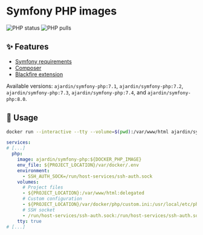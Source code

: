 Symfony PHP images
==================
![PHP status](https://img.shields.io/github/workflow/status/ajardin/docker-images/PHP%20images?style=for-the-badge)
![PHP pulls](https://img.shields.io/docker/pulls/ajardin/symfony-php?style=for-the-badge)

✨ Features
-----------
* [Symfony requirements][1]
* [Composer][2]
* [Blackfire extension][3]

Available versions: `ajardin/symfony-php:7.1`, `ajardin/symfony-php:7.2`, `ajardin/symfony-php:7.3`,
`ajardin/symfony-php:7.4`, and `ajardin/symfony-php:8.0`.

🚀 Usage
--------
```bash
docker run --interactive --tty --volume=$(pwd):/var/www/html ajardin/symfony-php:latest sh
```

```yaml
services:
# [...]
  php:
    image: ajardin/symfony-php:${DOCKER_PHP_IMAGE}
    env_file: ${PROJECT_LOCATION}/var/docker/.env
    environment:
      - SSH_AUTH_SOCK=/run/host-services/ssh-auth.sock
    volumes:
      # Project files
      - ${PROJECT_LOCATION}:/var/www/html:delegated
      # Custom configuration
      - ${PROJECT_LOCATION}/var/docker/php/custom.ini:/usr/local/etc/php/conf.d/custom.ini:ro
      # SSH socket
      - /run/host-services/ssh-auth.sock:/run/host-services/ssh-auth.sock
    tty: true
# [...]
```

<!-- Resources -->
[1]: https://symfony.com/doc/current/setup.html#technical-requirements
[2]: https://getcomposer.org/
[3]: https://blackfire.io/docs/introduction
